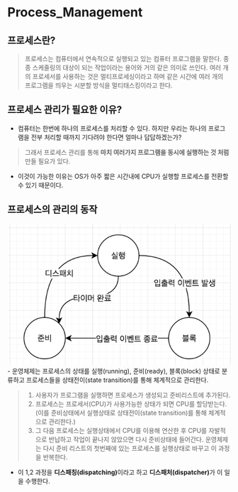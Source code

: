 # Process_Management
## 프로세스란?

> 프로세스는 컴퓨터에서 연속적으로 실행되고 있는 컴퓨터 프로그램을 말한다. 종종 스케줄링의 대상이 되는 작업이라는 용어와 거의 같은 의미로 쓰인다. 여러 개의 프로세서를 사용하는 것은 멀티프로세싱이라고 하며 같은 시간에 여러 개의 프로그램을 띄우는 시분할 방식을 멀티태스킹이라고 한다.


## 프로세스 관리가 필요한 이유?

- 컴퓨터는 한번에 하나의 프로세스를 처리할 수 있다. 하지만 우리는 하나의 프로그램을 전부 처리할 때까지 기다려야 한다면 얼마나 답답하겠는가?
> 그래서 프로세스 관리를 통해 <strong>마치 여러가지 프로그램을 동시에 실행하는 것 처럼</strong> 만들 필요가 있다.
- 이것이 가능한 이유는 OS가 아주 짧은 시간내에 CPU가 실행할 프로세스를 전환할 수 있기 때문이다.

## 프로세스의 관리의 동작

<img src="./img/1.png">
- 운영체제는 프로세스의 상태를 실행(running), 준비(ready), 블록(block) 상태로 분류하고 프로세스들을 상태전이(state transition)를 통해 체계적으로 관리한다.

> 1. 사용자가 프로그램을 실행하면 프로세스가 생성되고 준비리스트에 추가된다.
> 2. 프로세스는 프로세서(CPU)가 사용가능한 상태가 되면 CPU를 할당받는다. (이를 준비상태에서 실행상태로 상태전이(state transition)를 통해 체계적으로 관리한다.)
> 3. 그 다음 프로세스는 실행상태에서 CPU를 이용해 연산한 후 CPU를 자발적으로 반납하고 작업이 끝나지 않았으면 다시 준비상태에 들어간다. 운영체제는 다시 준비 리스트의 첫번째에 있는 프로세스를 실행상태로 바꾸고 이 과정을 반복한다.

- 이 1,2 과정을 <strong>디스패칭(dispatching)</strong>이라고 하고 <strong>디스패처(dispatcher)</strong>가 이 일을 수행한다.

